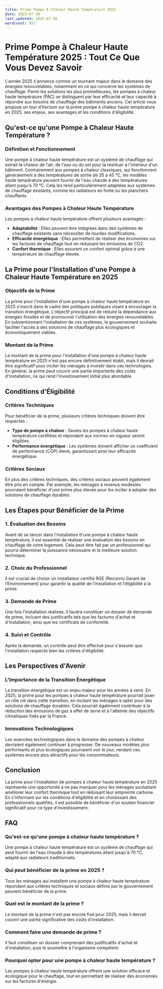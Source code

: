 ```yaml
---
title: Prime Pompe A Chaleur Haute Température 2025
date: 2025-07-30
last_updated: 2025-07-30
wordcount: 957
---
```


# Prime Pompe à Chaleur Haute Température 2025 : Tout Ce Que Vous Devez Savoir

L'année 2025 s'annonce comme un tournant majeur dans le domaine des énergies renouvelables, notamment en ce qui concerne les systèmes de chauffage. Parmi les solutions les plus prometteuses, les pompes à chaleur haute température (PAC) se distinguent par leur efficacité et leur capacité à répondre aux besoins de chauffage des bâtiments anciens. Cet article vous propose un tour d'horizon sur la prime pompe à chaleur haute température en 2025, ses enjeux, ses avantages et les conditions d'éligibilité.

## Qu'est-ce qu'une Pompe à Chaleur Haute Température ?

### Définition et Fonctionnement

Une pompe à chaleur haute température est un système de chauffage qui extrait la chaleur de l'air, de l'eau ou du sol pour la restituer à l'intérieur d'un bâtiment. Contrairement aux pompes à chaleur classiques, qui fonctionnent généralement à des températures de sortie de 35 à 45 °C, les modèles haute température peuvent fournir de l'eau chaude à des températures allant jusqu'à 70 °C. Cela les rend particulièrement adaptées aux systèmes de chauffage existants, comme les radiateurs en fonte ou les planchers chauffants.

### Avantages des Pompes à Chaleur Haute Température

Les pompes à chaleur haute température offrent plusieurs avantages :

- **Adaptabilité** : Elles peuvent être intégrées dans des systèmes de chauffage existants sans nécessiter de lourdes modifications.
- **Efficacité énergétique** : Elles permettent de réaliser des économies sur les factures de chauffage tout en réduisant les émissions de CO2.
- **Confort thermique** : Elles assurent un confort optimal grâce à une température de chauffage élevée.

## La Prime pour l'Installation d'une Pompe à Chaleur Haute Température en 2025

### Objectifs de la Prime

La prime pour l'installation d'une pompe à chaleur haute température en 2025 s'inscrit dans le cadre des politiques publiques visant à encourager la transition énergétique. L'objectif principal est de réduire la dépendance aux énergies fossiles et de promouvoir l'utilisation des énergies renouvelables. En subventionnant l'installation de ces systèmes, le gouvernement souhaite faciliter l'accès à des solutions de chauffage plus écologiques et économiquement viables.

### Montant de la Prime

Le montant de la prime pour l'installation d'une pompe à chaleur haute température en 2025 n'est pas encore définitivement établi, mais il devrait être significatif pour inciter les ménages à investir dans ces technologies. En général, la prime peut couvrir une partie importante des coûts d'installation, ce qui rend l'investissement initial plus abordable.

## Conditions d'Éligibilité

### Critères Techniques

Pour bénéficier de la prime, plusieurs critères techniques doivent être respectés :

- **Type de pompe à chaleur** : Seules les pompes à chaleur haute température certifiées et répondant aux normes en vigueur seront éligibles.
- **Performance énergétique** : Les systèmes doivent afficher un coefficient de performance (COP) élevé, garantissant ainsi leur efficacité énergétique.

### Critères Sociaux

En plus des critères techniques, des critères sociaux peuvent également être pris en compte. Par exemple, les ménages à revenus modestes pourraient bénéficier d'une prime plus élevée pour les inciter à adopter des solutions de chauffage durables.

## Les Étapes pour Bénéficier de la Prime

### 1. Évaluation des Besoins

Avant de se lancer dans l'installation d'une pompe à chaleur haute température, il est essentiel de réaliser une évaluation des besoins en chauffage de votre logement. Cela peut être fait par un professionnel qui pourra déterminer la puissance nécessaire et la meilleure solution technique.

### 2. Choix du Professionnel

Il est crucial de choisir un installateur certifié RGE (Reconnu Garant de l’Environnement) pour garantir la qualité de l'installation et l'éligibilité à la prime.

### 3. Demande de Prime

Une fois l'installation réalisée, il faudra constituer un dossier de demande de prime, incluant des justificatifs tels que les factures d'achat et d'installation, ainsi que les certificats de conformité.

### 4. Suivi et Contrôle

Après la demande, un contrôle peut être effectué pour s'assurer que l'installation respecte bien les critères d'éligibilité.

## Les Perspectives d'Avenir

### L'Importance de la Transition Énergétique

La transition énergétique est un enjeu majeur pour les années à venir. En 2025, la prime pour les pompes à chaleur haute température pourrait jouer un rôle clé dans cette transition, en incitant les ménages à opter pour des solutions de chauffage durables. Cela pourrait également contribuer à la réduction des émissions de gaz à effet de serre et à l'atteinte des objectifs climatiques fixés par la France.

### Innovations Technologiques

Les avancées technologiques dans le domaine des pompes à chaleur devraient également continuer à progresser. De nouveaux modèles plus performants et plus écologiques pourraient voir le jour, rendant ces systèmes encore plus attractifs pour les consommateurs.

## Conclusion

La prime pour l'installation de pompes à chaleur haute température en 2025 représente une opportunité à ne pas manquer pour les ménages souhaitant améliorer leur confort thermique tout en réduisant leur empreinte carbone. En s'informant sur les conditions d'éligibilité et en choisissant des professionnels qualifiés, il est possible de bénéficier d'un soutien financier significatif pour ce type d'investissement. 

## FAQ

### Qu'est-ce qu'une pompe à chaleur haute température ?

Une pompe à chaleur haute température est un système de chauffage qui peut fournir de l'eau chaude à des températures allant jusqu'à 70 °C, adapté aux radiateurs traditionnels.

### Qui peut bénéficier de la prime en 2025 ?

Tous les ménages qui installent une pompe à chaleur haute température répondant aux critères techniques et sociaux définis par le gouvernement peuvent bénéficier de la prime.

### Quel est le montant de la prime ?

Le montant de la prime n'est pas encore fixé pour 2025, mais il devrait couvrir une partie significative des coûts d'installation.

### Comment faire une demande de prime ?

Il faut constituer un dossier comprenant des justificatifs d'achat et d'installation, puis le soumettre à l'organisme compétent.

### Pourquoi opter pour une pompe à chaleur haute température ?

Les pompes à chaleur haute température offrent une solution efficace et écologique pour le chauffage, tout en permettant de réaliser des économies sur les factures d'énergie.